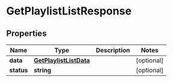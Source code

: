 
# GetPlaylistListResponse

## Properties

Name | Type | Description | Notes
------------ | ------------- | ------------- | -------------
**data** | [**GetPlaylistListData**](GetPlaylistListData.md) |  |  [optional]
**status** | **string** |  |  [optional]



